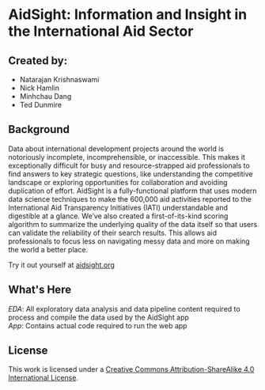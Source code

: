# AidSight: Information and Insight in the International Aid Sector

## Created by:
- Natarajan Krishnaswami
-  Nick Hamlin
- Minhchau Dang
- Ted Dunmire

## Background
Data about international development projects around the world is notoriously incomplete, incomprehensible, or inaccessible.  This makes it exceptionally difficult for busy and resource-strapped aid professionals to find answers to key strategic questions, like understanding the competitive landscape or exploring opportunities for collaboration and avoiding duplication of effort.  AidSight is a fully-functional platform that uses modern data science techniques to make the 600,000 aid activities reported to the International Aid Transparency Initiatives (IATI) understandable and digestible at a glance.  We’ve also created a first-of-its-kind scoring algorithm to summarize the underlying quality of the data itself so that users can validate the reliability of their search results. This allows aid professionals to focus less on navigating messy data and more on making the world a better place.

Try it out yourself at [aidsight.org](http://www.aidsight.org)

## What's Here
*EDA*: All exploratory data analysis and data pipeline content required to process and compile the data used by the AidSight app  
*App*: Contains actual code required to run the web app

## License
This work is licensed under a [Creative Commons Attribution-ShareAlike 4.0 International License](https://creativecommons.org/licenses/by-sa/4.0/).
